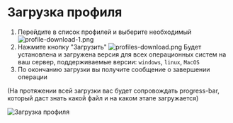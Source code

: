# Загрузка профиля

1. Перейдите в список профилей и выберите необходимый
   ![profile-download-1.png](profile-download-1.png)
2. Нажмите кнопку "Загрузить"
    ![profiles-download.png](profiles-download.png)
   Будет установлена и загружена версия для всех операционных систем на ваш сервер, поддерживаемые версии: `windows`, `linux`, `MacOS`
3. По окончанию загрузки вы получите сообщение о завершении операции
<procedure title="Обратите внимание" id="inject-a-procedure">
    <p>(На протяжении всей загрузки вас будет сопровождать progress-bar, который даст знать какой файл и на каком этапе загружается)</p>
    <img src="profiles-download-3.png" alt="Загрузка профиля" />
</procedure>

